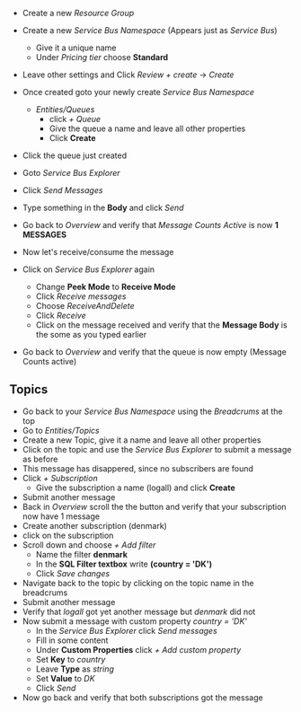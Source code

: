 - Create a new *Resource Group*
- Create a new *Service Bus Namespace* (Appears just as *Service Bus*)
   - Give it a unique name
   - Under *Pricing tier* choose **Standard**
- Leave other settings and Click *Review + create* -> *Create*

- Once created goto your newly create *Service Bus Namespace*
  - *Entities/Queues*
    - click *+ Queue*
    - Give the queue a name and leave all other properties 
    - Click **Create**

 - Click the queue just created
 - Goto *Service Bus Explorer*
 - Click *Send Messages*
 - Type something in the **Body** and click *Send*
 - Go back to *Overview* and verify that *Message Counts Active* is now **1 MESSAGES**

 - Now let's receive/consume the message
 - Click on *Service Bus Explorer* again
   - Change **Peek Mode** to **Receive Mode**
   - Click *Receive messages*
   - Choose *ReceiveAndDelete*
   - Click *Receive*
   - Click on the message received and verify that the **Message Body** is the some as you typed earlier

 - Go back to *Overview* and verify that the queue is now empty (Message Counts active)

 ## Topics

 - Go back to your *Service Bus Namespace* using the *Breadcrums* at the top
 - Go to *Entities/Topics*
 - Create a new Topic, give it a name and leave all other properties
 - Click on the topic and use the *Service Bus Explorer* to submit a message as before
 - This message has disappered, since no subscribers are found
 - Click *+ Subscription*
   - Give the subscription a name (logall) and click **Create**
 - Submit another message
 - Back in *Overview* scroll the the button and verify that your subscription now have 1 message
 - Create another subscription (denmark)
 - click on the subscription
 - Scroll down and choose *+ Add filter*
   - Name the filter **denmark**
   - In the **SQL Filter textbox** write  **(country = 'DK')**
   - Click *Save changes*
 - Navigate back to the topic by clicking on the topic name in the breadcrums
 - Submit another message
 - Verify that *logall* got yet another message but *denmark* did not
 - Now submit a message with custom property *country = 'DK'*
   - In the *Service Bus Explorer* click *Send messages*
   - Fill in some content
   - Under **Custom Properties** click *+ Add custom property*
   - Set **Key** to *country*
   - Leave **Type** as *string*
   - Set **Value** to *DK*
   - Click *Send*
 - Now go back and verify that both subscriptions got the message


     

